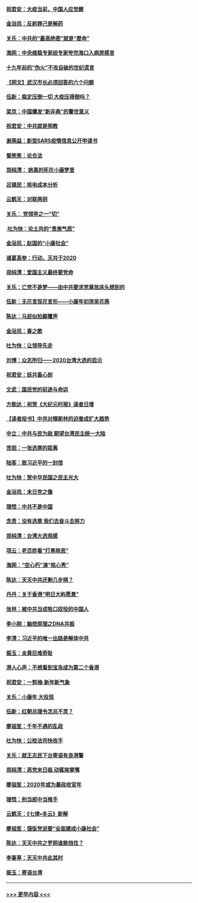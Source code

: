 #### [祝君安：大疫当前，中国人应觉醒](../pages/nsc993/n11821946.md?t=01271201) 
#### [金浴凤：反躬罪己是解药](../pages/nsc993/n11820280.md?t=01271201) 
#### [关乐：中共的“最高绝密”就是“要命”](../pages/nsc993/n11816946.md?t=01271201) 
#### [海网：中央维稳专家组专家夸完海口入病房感言](../pages/nsc993/n11815138.md?t=01271201) 
#### [十九年前的“伪火”不攻自破的世纪谎言](../pages/nsc993/n11813238.md?t=01271201) 
#### [【网文】武汉市长必须回答的六个问题](../pages/nsc993/n11813848.md?t=01271201) 
#### [伍新：稳定压倒一切 大疫压得倒吗？](../pages/nsc993/n11812634.md?t=01271201) 
#### [梁京：中国爆发“新非典”的警世意义](../pages/nsc993/n11812554.md?t=01271201) 
#### [祝君安：中共就是邪教](../pages/nsc993/n11812431.md?t=01271201) 
#### [谢燕益：新型SARS疫情信息公开申请书](../pages/nsc993/n11808840.md?t=01271201) 
#### [蜀笑笑：论合法](../pages/nsc993/n11808064.md?t=01271201) 
#### [郑纯清： 她真的死在小康梦里](../pages/nsc993/n11806623.md?t=01271201) 
#### [吕锡民：核电成本分析](../pages/nsc993/n11806284.md?t=01271201) 
#### [云鹤天：对联两则](../pages/nsc993/n11805957.md?t=01271201) 
#### [关乐： 党领导之一“切”](../pages/nsc993/n11804505.md?t=01271201) 
#### [ 吐为快：论土共的“贵族气质”](../pages/nsc993/n11804490.md?t=01271201) 
#### [金浴凤：赵国的“小康社会”](../pages/nsc993/n11804452.md?t=01271201) 
#### [诸葛高参：行动，灭共于2020](../pages/nsc993/n11804120.md?t=01271201) 
#### [郑纯清：爱国主义最终要党命](../pages/nsc993/n11802197.md?t=01271201) 
#### [关乐：亡党不是梦——由中共要求党章放床头想到的](../pages/nsc993/n11802156.md?t=01271201) 
#### [伍新：无花言现花言形——小康年初哭吴花燕](../pages/nsc993/n11800044.md?t=01271201) 
#### [陈达：马屁似拍颠覆声](../pages/nsc993/n11800010.md?t=01271201) 
#### [金浴凤：春之歌](../pages/nsc993/n11797687.md?t=01271201) 
#### [吐为快：让领导先走](../pages/nsc993/n11797512.md?t=01271201) 
#### [刘博：众志所归——2020台湾大选的启示](../pages/nsc993/n11796878.md?t=01271201) 
#### [祝君安：妖共畜心剖](../pages/nsc993/n11794273.md?t=01271201) 
#### [文武：国民党的前途与命运](../pages/nsc993/n11794198.md?t=01271201) 
#### [方能达：祝贺《大纪元时报》读者日增](../pages/nsc993/n11793807.md?t=01271201) 
#### [【读者投书】中共对穆斯林的迫害成扩大趋势](../pages/nsc993/n11791371.md?t=01271201) 
#### [中立：中共与民为敌 期望台湾民主统一大陆](../pages/nsc993/n11790392.md?t=01271201) 
#### [苦胆：一张选票的距离](../pages/nsc993/n11788914.md?t=01271201) 
#### [陆客：致习近平的一封信](../pages/nsc993/n11788867.md?t=01271201) 
#### [吐为快：贺中华民国之民主光大](../pages/nsc993/n11788618.md?t=01271201) 
#### [金浴凤：末日党之像](../pages/nsc993/n11787475.md?t=01271201) 
#### [理悟：中共不是中国](../pages/nsc993/n11787463.md?t=01271201) 
#### [念贲：没有选票  我们去奋斗去努力](../pages/nsc993/n11787398.md?t=01271201) 
#### [郑纯清：台湾大选观感](../pages/nsc993/n11786210.md?t=01271201) 
#### [项云：老百姓看“打黑除恶”](../pages/nsc993/n11785398.md?t=01271201) 
#### [海网：“空心朽”演“核心秀”](../pages/nsc993/n11783874.md?t=01271201) 
#### [陈达：天灭中共还剩几步棋？](../pages/nsc993/n11783719.md?t=01271201) 
#### [丹丹：关于香港“明日大屿愿景”](../pages/nsc993/n11783273.md?t=01271201) 
#### [张林：被中共当成牲口奴役的中国人](../pages/nsc993/n11782397.md?t=01271201) 
#### [李小刚：脑控原理之DNA共振](../pages/nsc993/n11780962.md?t=01271201) 
#### [李清：习近平的唯一出路是解体中共](../pages/nsc993/n11780866.md?t=01271201) 
#### [振玉：炎黄巨难奇耻](../pages/nsc993/n11779632.md?t=01271201) 
#### [港人心声：不想看到宝岛成为第二个香港](../pages/nsc993/n11778817.md?t=01271201) 
#### [祝君安：一剪梅‧新年新气象](../pages/nsc993/n11776340.md?t=01271201) 
#### [关乐：小康年 大役现](../pages/nsc993/n11774213.md?t=01271201) 
#### [伍新：红朝总理令怎总不灵？](../pages/nsc993/n11770813.md?t=01271201) 
#### [廖祖笙：千年不遇的乱政](../pages/nsc993/n11770373.md?t=01271201) 
#### [吐为快：公检法司快收手](../pages/nsc993/n11770359.md?t=01271201) 
#### [关乐：就王志民下台寄语有良港警](../pages/nsc993/n11769903.md?t=01271201) 
#### [郑纯清：恶党末日临 动辄挨掌嘴](../pages/nsc993/n11769356.md?t=01271201) 
#### [廖祖笙：2020年或为暴政收官年](../pages/nsc993/n11768216.md?t=01271201) 
#### [理悟：别当郎中当推手](../pages/nsc993/n11768243.md?t=01271201) 
#### [云鹤天：《七律▪冬云》新解](../pages/nsc993/n11768204.md?t=01271201) 
#### [廖祖笙：饿饭党说要“全面建成小康社会”](../pages/nsc993/n11767482.md?t=01271201) 
#### [陈达：天灭中共之罗网谁能挡住？](../pages/nsc993/n11767465.md?t=01271201) 
#### [李春草：天灭中共此其时](../pages/nsc993/n11767452.md?t=01271201) 
#### [振玉：寄语台湾](../pages/nsc993/n11767432.md?t=01271201) 

----
#### [ >>> 更早内容 <<< ](../indexes/nsc993-earlier.md)
